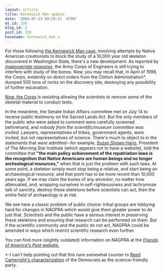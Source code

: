 ```yaml
---
layout: article
title: Kennewick Man update
date: '2004-07-23 09:29:31 -0700'
mt_id: 339
blog_id: 2
post_id: 339
basename: kennewick_man_u
---
```

For those following <a href="http://www.pandasthumb.org/pt-archives/000045.html">the Kennewick Man case,</a> involving attempts by Native American creationists to block the study of a 10,000 year old skeleton discovered in Washington State, there's a new development. As reported by <i><a href="http://www.aracnet.com/~dcf/irnew/archives/001697.html">inappropriate response,</i></a> the Army Corps of Engineers is still trying to interfere with study of the bones. Now, you may recall that, in April of 1998, the Corps, evidently on direct orders from the Clinton Administration*, dumped 500 tons of rocks on the discovery site, destroying any possibility of further excavation.

<!--more-->

<a href="http://seattletimes.nwsource.com/html/editorialsopinion/2001985190_bonesed22.html">Now, the Corps</a> is resisting allowing the scientists to remove some of the skeletal material to conduct tests.

In the meantime, the Senate Indian Affairs committee met on July 14 to receive public testimony on the Sacred Lands Act. But the only members of the public who were asked to comment were carefully screened beforehand, and <i>nobody from the scientific/museum committee was invited.</i> Lawyers, representatives of tribes, government agents, were invited, but not representatives of science. There's much to object to in the statements that <i>were</i> admitted--for example, <a href="http://www.indiancountry.com/author/26">Suzan Shown Harjo,</a> President of The Morning Star Institute (which appears not to have a website), told the committee that <b>"the main policy achievement of the repatriation laws is the recognition that Native Americans are human beings and no longer archeological resources,"</b> when that is just the problem with such laws. At some point, a skeleton simply <i>must</i> stop being a relative, and start being an archaeological resource, and that point has to be more recent than 10,000 years ago. If we may claim the bones of any ancestor, no matter how attenuated, and, wrapping ourselves in self-righteousness and lachrymose talk of sanctity, destroy these skeletons before scientists can act, then the entire field of archaeology is at risk. 

We see here a classic problem of public choice: tribal groups are lobbying hard for changes in NAGPRA which would give them greater power to do just that. Scientists and the public have a serious interest in preserving these skeletons and ensuring that research can be performed on them. But if the scientific community and the public do not act, NAGPRA could be amended in ways which restrict scientific research even further. 

You can find more (slightly outdated) information on NAGPRA at the<i> <a href="http://www.friendsofpast.org/nagpra/">Friends of America's Past</i> website.</a>

*-I can't help pointing out that this runs somewhat counter to <a href="http://www.pandasthumb.org/#e000362">Reed Cartwright's characterization</a> of the Democrats as the science-friendly party.
